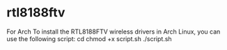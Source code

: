 # rtl8188ftv
For Arch
To install the RTL8188FTV wireless drivers in Arch Linux, you can use the following script:
cd
chmod +x script.sh
./script.sh
